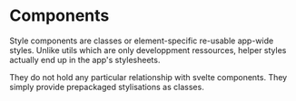 # Components

Style components are classes or element-specific re-usable app-wide styles. Unlike utils which are
only developpment ressources, helper styles actually end up in the app's stylesheets.

They do not hold any particular relationship with svelte components. They simply provide prepackaged
stylisations as classes.
